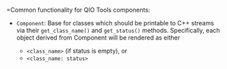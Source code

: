 =Common functionality for QIO Tools components:

  * `Component`: Base for classes which should be printable to C++ streams
    via their `get_class_name()` and `get_status()` methods. Specifically, each
    object derived from Component will be rendered as either

    * ``<class_name>`` (if status is empty), or
    * ``<class_name: status>``
